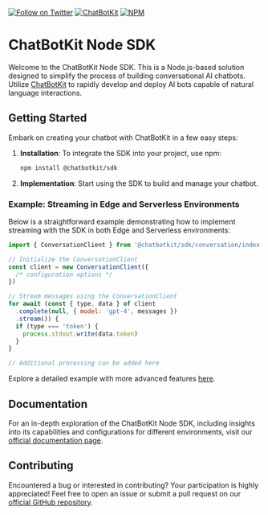 [![Follow on Twitter](https://img.shields.io/twitter/follow/chatbotkit.svg?logo=twitter)](https://twitter.com/chatbotkit)
[![ChatBotKit](https://img.shields.io/badge/credits-ChatBotKit-blue.svg)](https://chatbotkit.com)
[![NPM](https://img.shields.io/npm/v/@chatbotkit/sdk.svg)](https://www.npmjs.com/package/@chatbotkit/sdk)

# ChatBotKit Node SDK

Welcome to the ChatBotKit Node SDK. This is a Node.js-based solution designed to simplify the process of building conversational AI chatbots. Utilize [ChatBotKit](https://chatbotkit.com) to rapidly develop and deploy AI bots capable of natural language interactions.

## Getting Started

Embark on creating your chatbot with ChatBotKit in a few easy steps:

1. **Installation**: To integrate the SDK into your project, use npm:
   ```bash
   npm install @chatbotkit/sdk
   ```
2. **Implementation**: Start using the SDK to build and manage your chatbot.

### Example: Streaming in Edge and Serverless Environments

Below is a straightforward example demonstrating how to implement streaming with the SDK in both Edge and Serverless environments:

```javascript
import { ConversationClient } from '@chatbotkit/sdk/conversation/index.js'

// Initialize the ConversationClient
const client = new ConversationClient({
  /* configuration options */
})

// Stream messages using the ConversationClient
for await (const { type, data } of client
  .complete(null, { model: 'gpt-4', messages })
  .stream()) {
  if (type === 'token') {
    process.stdout.write(data.token)
  }
}

// Additional processing can be added here
```

Explore a detailed example with more advanced features [here](https://github.com/chatbotkit/node-sdk/tree/main/examples/sdk).

## Documentation

For an in-depth exploration of the ChatBotKit Node SDK, including insights into its capabilities and configurations for different environments, visit our [official documentation page](https://chatbotkit.github.io/node-sdk/modules/_chatbotkit_sdk.html).

## Contributing

Encountered a bug or interested in contributing? Your participation is highly appreciated! Feel free to open an issue or submit a pull request on our [official GitHub repository](https://github.com/chatbotkit/node-sdk).
